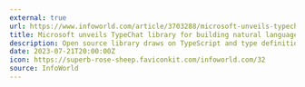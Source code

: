 ```yaml
---
external: true
url: https://www.infoworld.com/article/3703288/microsoft-unveils-typechat-library-for-building-natural-language-interfaces.html
title: Microsoft unveils TypeChat library for building natural language interfaces
description: Open source library draws on TypeScript and type definitions to retrieve structured responses from AI models that are type-safe.
date: 2023-07-21T20:00:00Z
icon: https://superb-rose-sheep.faviconkit.com/infoworld.com/32
source: InfoWorld
---
```

